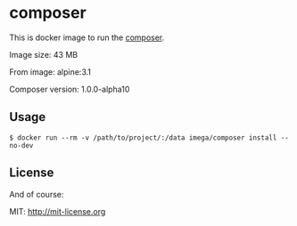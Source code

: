 # composer
This is docker image to run the [composer](https://getcomposer.org).

Image size: 43 MB

From image: alpine:3.1

Composer version: 1.0.0-alpha10

## Usage

```
$ docker run --rm -v /path/to/project/:/data imega/composer install --no-dev
```
## License

And of course:

MIT: http://mit-license.org
